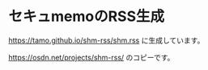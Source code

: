 # セキュmemoのRSS生成

https://tamo.github.io/shm-rss/shm.rss に生成しています。

https://osdn.net/projects/shm-rss/ のコピーです。
